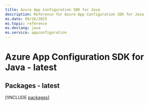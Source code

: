 ```yaml
---
title: Azure App Configuration SDK for Java
description: Reference for Azure App Configuration SDK for Java
ms.date: 09/26/2025
ms.topic: reference
ms.devlang: java
ms.service: appconfiguration
---
```

# Azure App Configuration SDK for Java - latest
## Packages - latest
[!INCLUDE [packages](app-configuration-index.md)]